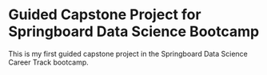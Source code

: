 # Guided Capstone Project for Springboard Data Science Bootcamp
This is my first guided capstone project in the Springboard Data Science Career Track bootcamp.
